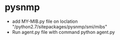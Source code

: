 # pysnmp

- add MY-MIB.py file on loclation "<yourlocation>/python2.7/sitepackages/pysnmp/smi/mibs"
- Run agent.py file with command python agent.py

